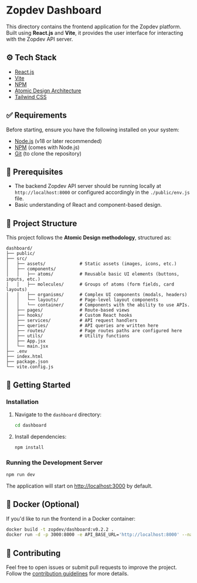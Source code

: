 # Zopdev Dashboard

This directory contains the frontend application for the Zopdev platform. Built using **React.js**
and **Vite**, it provides the user interface for interacting with the Zopdev API server.

## ⚙️ Tech Stack

- [React.js](https://reactjs.org/)
- [Vite](https://vitejs.dev/)
- [NPM](https://www.npmjs.com/)
- [Atomic Design Architecture](https://bradfrost.com/blog/post/atomic-web-design/)
- [Tailwind CSS](https://tailwindcss.com/)

## ✅ Requirements

Before starting, ensure you have the following installed on your system:

- [Node.js](https://nodejs.org/) (v18 or later recommended)
- [NPM](https://www.npmjs.com/) (comes with Node.js)
- [Git](https://git-scm.com/) (to clone the repository)

## 🧰 Prerequisites

- The backend Zopdev API server should be running locally at `http://localhost:8000` or configured
  accordingly in the `./public/env.js` file.
- Basic understanding of React and component-based design.

## 🧩 Project Structure

This project follows the **Atomic Design methodology**, structured as:

```
dashboard/
├── public/
├── src/
│   ├── assets/             # Static assets (images, icons, etc.)
│   ├── components/
│   │   ├── atoms/          # Reusable basic UI elements (buttons, inputs, etc.)
│   │   ├── molecules/      # Groups of atoms (form fields, card layouts)
│   │   ├── organisms/      # Complex UI components (modals, headers)
│   │   └── layouts/        # Page-level layout components
│   │   └── container/      # Components with the ability to use APIs.
│   ├── pages/              # Route-based views
│   ├── hooks/              # Custom React hooks
│   ├── services/           # API request handlers
│   ├── queries/            # API queries are written here
│   ├── routes/             # Page routes paths are configured here
│   ├── utils/              # Utility functions
│   ├── App.jsx
│   └── main.jsx
├── .env
├── index.html
├── package.json
└── vite.config.js
```

## 🚀 Getting Started

### Installation

1. Navigate to the `dashboard` directory:

   ```bash
   cd dashboard
   ```

2. Install dependencies:

   ```bash
   npm install
   ```

### Running the Development Server

```bash
npm run dev
```

The application will start on [http://localhost:3000](http://localhost:3000) by default.

## 🐳 Docker (Optional)

If you'd like to run the frontend in a Docker container:

```bash
docker build -t zopdev/dashboard:v0.2.2 .
docker run -d -p 3000:8000 -e API_BASE_URL='http://localhost:8000' --name zop-ui zopdev/dashboard:v0.2.2
```

## 🤝 Contributing

Feel free to open issues or submit pull requests to improve the project. Follow the
[contribution guidelines](../CONTRIBUTING.md) for more details.
